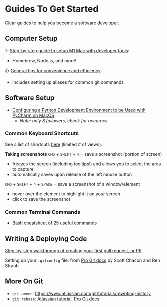 # Guides To Get Started

Clear guides to help you become a software developer.

## Computer Setup

✨ [Step-by-step guide to setup M1 Mac with developer tools](https://codeburst.io/my-ultimate-m1-mac-developer-setup-cfdb2daeed2d):

- Homebrew, Node.js, and more!

👍 [General tips for convenience and efficiency](https://betterprogramming.pub/how-to-set-up-your-macbook-for-web-development-in-2021-a7a1f53f6462):

- includes setting up aliases for common git commands

## Software Setup

- [Configuring a Python Development Environment to be Used with PyCharm on MacOS](https://medium.com/@marcio.debarros/configuring-a-python-development-environment-to-be-used-with-pycharm-on-macos-17dae7e59e49)
  - _Note: only 8 followers, check for accuracy_

### Common Keyboard Shortcuts

See a list of shortcuts [here](https://betterprogramming.pub/how-to-set-up-your-macbook-for-web-development-in-2021-a7a1f53f6462#5b39) (limited # of views).

**Taking screenshots**
`CMD` + `SHIFT` + `4` = save a screenshot (portion of screen)

- freezes the screen (including tooltips!) and allows you to select the area to capture
- automatically saves upon release of the left mouse button

`CMD` + `SHIFT` + `4` + `SPACE` = save a screenshot of a window/element

- hover over the element to highlight it on your screen
- click to save the screenshot

### Common Terminal Commands

- [Bash cheatsheet of 25 useful commands](https://www.educative.io/blog/bash-shell-command-cheat-sheet)

## Writing & Deploying Code

[Step-by-step walkthrough of creating your first pull request, or PR](https://www.better.dev/create-your-first-github-pull-request)

Setting up your `.gitconfig` file: from [Pro Git docs](https://git-scm.com/book/en/v2/Getting-Started-First-Time-Git-Setup) by Scott Chacon and Ben Straub

## More On Git

- `git amend`: https://www.atlassian.com/git/tutorials/rewriting-history
- `git rebase`: [Atlassian tutorial](https://www.atlassian.com/git/tutorials/rewriting-history/git-rebase), [Pro Git docs](https://git-scm.com/docs/git-rebase)

